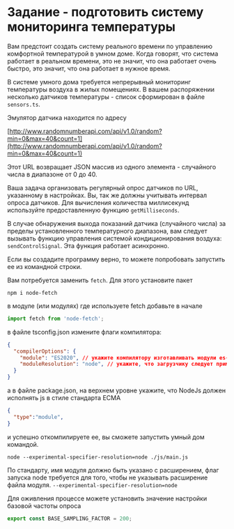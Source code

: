 # Задание - подготовить систему мониторинга температуры

Вам предстоит создать систему реального времени по управлению комфортной температурой в умном доме. Когда говорят, что система работает в реальном времени, это не значит, что она работает очень быстро, это значит, что она работает в нужное время.

В системе умного дома требуется непрерывный мониторинг температуры воздуха в жилых помещениях. В вашем распоряжении несколько датчиков температуры - список сформирован в файле `sensors.ts`.

Эмулятор датчика находится по адресу

[http://www.randomnumberapi.com/api/v1.0/random?min=0&max=40&count=1](http://www.randomnumberapi.com/api/v1.0/random?min=0&max=40&count=1)

Этот URL возвращает JSON массив из одного элемента - случайного числа в диапазоне от 0 до 40.

Ваша задача организовать регулярный опрос датчиков по URL, указанному в настройках. Вы, так же должны учитывать интервал опроса датчиков. Для вычисления количества миллисекунд используйте предоставленную функцию `getMilliseconds`.

В случае обнаружения выхода показаний датчика (случайного числа) за пределы установленного температурного диапазона, вам следует вызывать функцию управления системой кондиционирования воздуха: `sendControlSignal`. Эта функция работает асинхронно.

Если вы создадите программу верно, то можете попробовать запустить ее из командной строки.

Вам потребуется заменить `fetch`. Для этого установите пакет

```terminal
npm i node-fetch
```

в модуле (или модулях) где используете fetch добавьте в начале

```ts
import fetch from 'node-fetch';
```

в файле tsconfig.json измените флаги компилятора:

```json
{
  "compilerOptions": {    
    "module": "ES2020", // укажите компилятору изготавливать модули es-2020 чтобы использовать слова import, а не require
    "moduleResolution": "node", // укажите, что загрузчику следует применять стратегию поиска модулей на диске
  }
}
```

а в файле package.json, на верхнем уровне укажите, что NodeJs должен исполнять js в стиле стандарта ECMA 

```json
{
  "type":"module",
}
```

и успешно откомпилируете ее, вы сможете запустить умный дом командой.

```terminal
node --experimental-specifier-resolution=node ./js/main.js
```

По стандарту, имя модуля должно быть указано с расширением, флаг запуска node требуется для того, чтобы не указывать расширение файла модуля. `--experimental-specifier-resolution=node`

Для оживления процессе можете установить значение настройки базовой частоты опроса

```ts
export const BASE_SAMPLING_FACTOR = 200;
```
